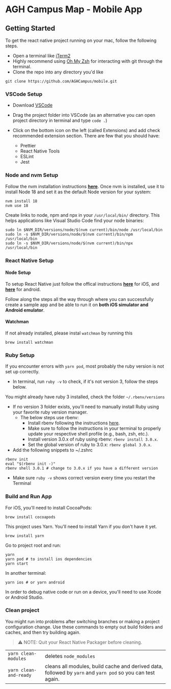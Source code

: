 # AGH Campus Map - Mobile App

## Getting Started

To get the react native project running on your mac, follow the following steps.

-   Open a terminal like [iTerm2](https://www.iterm2.com/downloads.html)
-   Highly recommend using
    [Oh My Zsh](https://github.com/robbyrussell/oh-my-zsh) for interacting with
    git through the terminal.
-   Clone the repo into any directory you'd like

```shell
git clone https://github.com/AGHCampus/mobile.git
```

### VSCode Setup

-   Download [VSCode](https://code.visualstudio.com/)
-   Drag the project folder into VSCode (as an alternative you can open project
    directory in terminal and type `code .`)
-   Click on the bottom icon on the left (called Extensions) and add check
    recommended extension section. There are few that you should have:

    -   Prettier
    -   React Native Tools
    -   ESLint
    -   Jest

### Node and nvm Setup

Follow the nvm installation instructions
**[here](https://github.com/nvm-sh/nvm#install--update-script)**. Once nvm is
installed, use it to install Node 18 and set it as the default Node version for
your system:

```shell
nvm install 18
nvm use 18
```

Create links to node, npm and npx in your `/usr/local/bin/` directory. This
helps applications like Visual Studio Code find your node binaries:

```shell
sudo ln $NVM_DIR/versions/node/$(nvm current)/bin/node /usr/local/bin
sudo ln -s $NVM_DIR/versions/node/$(nvm current)/bin/npm /usr/local/bin
sudo ln -s $NVM_DIR/versions/node/$(nvm current)/bin/npx /usr/local/bin
```

### React Native Setup

#### Node Setup

To setup React Native just follow the offical instructions
**[here](https://reactnative.dev/docs/environment-setup?guide=native&os=macos&platform=ios)**
for iOS, and
**[here](https://reactnative.dev/docs/environment-setup?guide=native&os=macos&platform=android)**
for android.

Follow along the steps all the way through where you can successfully create a
sample app and be able to run it on **both iOS simulator and Android emulator**.

#### Watchman

If not already installed, please instal `watchman` by running this

```
brew install watchman
```

### Ruby Setup

If you encounter errors with `yarn pod`, most probably the ruby version is not
set up correctly.

-   In terminal, run `ruby -v` to check, if it's not version 3, follow the steps
    below.

You might already have ruby 3 installed, check the folder `~/.rbenv/versions`

-   If no version 3 folder exists, you'll need to manually install Ruby using
    your favorite ruby version manager.
    -   The below steps use rbenv:
        -   Install rbenv following the instructions
            [here](https://github.com/rbenv/rbenv#using-package-managers).
        -   Make sure to follow the instructions in your terminal to properly
            update your respective shell profile (e.g., bash, zsh, etc.).
        -   Install version 3.0.x of ruby using rbenv: `rbenv install 3.0.x`.
        -   Set the global version of ruby to 3.0.x: `rbenv global 3.0.x`.
-   Add the following snippets to ~/.zshrc

```shell
rbenv init
eval "$(rbenv init -)"
rbenv shell 3.0.1 # change to 3.0.x if you have a different version
```

-   Make sure `ruby -v` shows correct version every time you restart the
    Terminal

### Build and Run App

For iOS, you'll need to install CocoaPods:

```shell
brew install cocoapods
```

This project uses Yarn. You'll need to install Yarn if you don't have it yet.

```shell
brew install yarn
```

Go to project root and run:

```shell
yarn
yarn pod # to install ios dependencies
yarn start
```

In another terminal:

```shell
yarn ios # or yarn android
```

In order to debug native code or run on a device, you'll need to use Xcode or
Android Studio.

### Clean project

You might run into problems after switching branches or making a project
configuration change. Use these commands to empty out build folders and caches,
and then try building again.

> ⚠️ NOTE: Quit your React Native Packager before cleaning.

|                        |                                                                                                            |
| ---------------------- | ---------------------------------------------------------------------------------------------------------- |
| `yarn clean-modules`   | deletes `node_modules`                                                                                     |
| `yarn clean-and-ready` | cleans all modules, build cache and derived data, followed by `yarn` and `yarn pod` so you can test again. |
